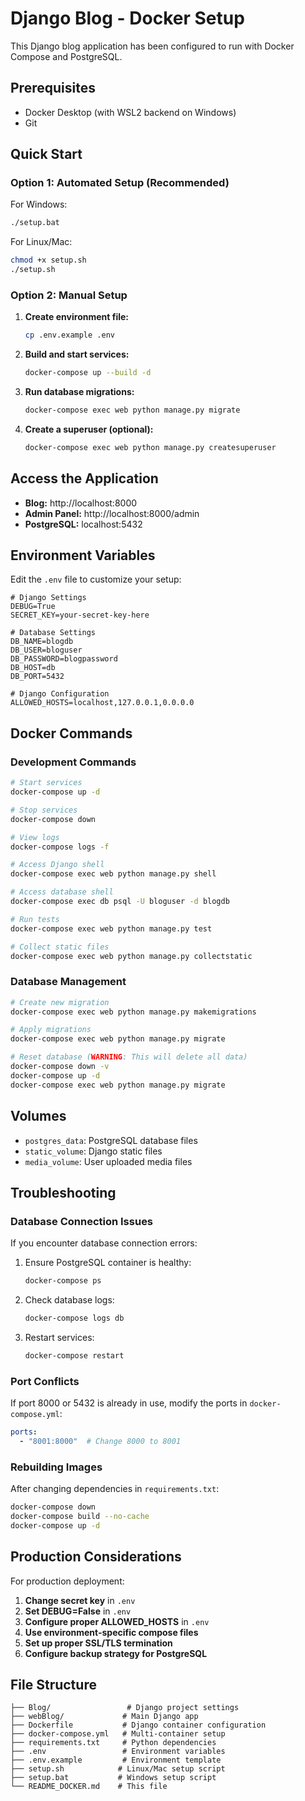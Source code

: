 # Django Blog - Docker Setup

This Django blog application has been configured to run with Docker Compose and PostgreSQL.

## Prerequisites

- Docker Desktop (with WSL2 backend on Windows)
- Git

## Quick Start

### Option 1: Automated Setup (Recommended)

For Windows:
```bash
./setup.bat
```

For Linux/Mac:
```bash
chmod +x setup.sh
./setup.sh
```

### Option 2: Manual Setup

1. **Create environment file:**
   ```bash
   cp .env.example .env
   ```

2. **Build and start services:**
   ```bash
   docker-compose up --build -d
   ```

3. **Run database migrations:**
   ```bash
   docker-compose exec web python manage.py migrate
   ```

4. **Create a superuser (optional):**
   ```bash
   docker-compose exec web python manage.py createsuperuser
   ```

## Access the Application

- **Blog:** http://localhost:8000
- **Admin Panel:** http://localhost:8000/admin
- **PostgreSQL:** localhost:5432

## Environment Variables

Edit the `.env` file to customize your setup:

```env
# Django Settings
DEBUG=True
SECRET_KEY=your-secret-key-here

# Database Settings
DB_NAME=blogdb
DB_USER=bloguser
DB_PASSWORD=blogpassword
DB_HOST=db
DB_PORT=5432

# Django Configuration
ALLOWED_HOSTS=localhost,127.0.0.1,0.0.0.0
```

## Docker Commands

### Development Commands

```bash
# Start services
docker-compose up -d

# Stop services
docker-compose down

# View logs
docker-compose logs -f

# Access Django shell
docker-compose exec web python manage.py shell

# Access database shell
docker-compose exec db psql -U bloguser -d blogdb

# Run tests
docker-compose exec web python manage.py test

# Collect static files
docker-compose exec web python manage.py collectstatic
```

### Database Management

```bash
# Create new migration
docker-compose exec web python manage.py makemigrations

# Apply migrations
docker-compose exec web python manage.py migrate

# Reset database (WARNING: This will delete all data)
docker-compose down -v
docker-compose up -d
docker-compose exec web python manage.py migrate
```

## Volumes

- `postgres_data`: PostgreSQL database files
- `static_volume`: Django static files
- `media_volume`: User uploaded media files

## Troubleshooting

### Database Connection Issues

If you encounter database connection errors:

1. Ensure PostgreSQL container is healthy:
   ```bash
   docker-compose ps
   ```

2. Check database logs:
   ```bash
   docker-compose logs db
   ```

3. Restart services:
   ```bash
   docker-compose restart
   ```

### Port Conflicts

If port 8000 or 5432 is already in use, modify the ports in `docker-compose.yml`:

```yaml
ports:
  - "8001:8000"  # Change 8000 to 8001
```

### Rebuilding Images

After changing dependencies in `requirements.txt`:

```bash
docker-compose down
docker-compose build --no-cache
docker-compose up -d
```

## Production Considerations

For production deployment:

1. **Change secret key** in `.env`
2. **Set DEBUG=False** in `.env`
3. **Configure proper ALLOWED_HOSTS** in `.env`
4. **Use environment-specific compose files**
5. **Set up proper SSL/TLS termination**
6. **Configure backup strategy for PostgreSQL**

## File Structure

```
├── Blog/                 # Django project settings
├── webBlog/             # Main Django app
├── Dockerfile           # Django container configuration
├── docker-compose.yml   # Multi-container setup
├── requirements.txt     # Python dependencies
├── .env                 # Environment variables
├── .env.example         # Environment template
├── setup.sh            # Linux/Mac setup script
├── setup.bat           # Windows setup script
└── README_DOCKER.md    # This file
```